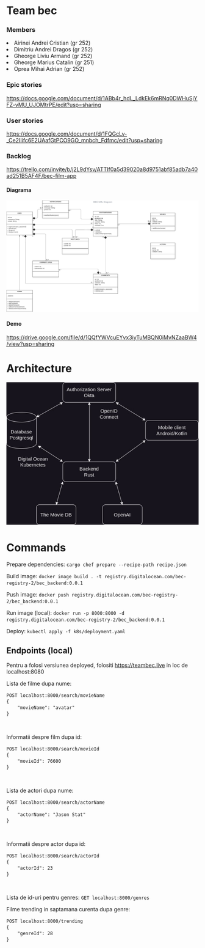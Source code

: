 # Team bec
### Members
<li>Airinei Andrei Cristian (gr 252) </li>
<li>Dimitriu Andrei Dragos (gr 252) </li>
<li>Gheorge Liviu Armand (gr 252) </li>
<li>Gheorge Marius Catalin (gr 251) </li>
<li>Oprea Mihai Adrian (gr 252) </li>

### Epic stories
 https://docs.google.com/document/d/1ABb4r_hdL_LdkEk6mRNq0DWHuSjYFZ-vMU_UJOMtrPE/edit?usp=sharing

### User stories
 https://docs.google.com/document/d/1FQGcLv-_Ce2IIifc6E2UAafGtPCO9GO_mnbch_Fdfmc/edit?usp=sharing

### Backlog
 https://trello.com/invite/b/j2L9dYsv/ATTIf0a5d39020a8d9751abf85adb7a40ad251B5AF4F/bec-film-app

#### Diagrama
 ![Diagrama](mds-diagrama.jpeg)

#### Demo
https://drive.google.com/file/d/1QQfYWVcuEYvx3iyTuMBQN0iMvNZaaBW4/view?usp=sharing

# Architecture
![Architecture](mds-architecture.jpg)

# Commands
Prepare dependencies: ```cargo chef prepare --recipe-path recipe.json```

Build image: ```docker image build . -t registry.digitalocean.com/bec-registry-2/bec_backend:0.0.1```

Push image: ```docker push registry.digitalocean.com/bec-registry-2/bec_backend:0.0.1```

Run image (local): ```docker run -p 8000:8000 -d registry.digitalocean.com/bec-registry-2/bec_backend:0.0.1```

Deploy: ```kubectl apply -f k8s/deployment.yaml```

## Endpoints (local)
Pentru a folosi versiunea deployed, folositi https://teambec.live in loc de localhost:8080

Lista de filme dupa nume:
```
POST localhost:8000/search/movieName 
{
    "movieName": "avatar"
}
```
<br>

Informatii despre film dupa id:
```
POST localhost:8000/search/movieId
{
    "movieId": 76600
}
```
<br>

Lista de actori dupa nume:
```
POST localhost:8000/search/actorName
{
    "actorName": "Jason Stat"
}
```
<br>

Informatii despre actor dupa id:
```
POST localhost:8000/search/actorId
{
    "actorId": 23
}
```
<br>

Lista de id-uri pentru genres: ```GET localhost:8000/genres```

Filme trending in saptamana curenta dupa genre:
```
POST localhost:8000/trending
{
    "genreId": 28
}
```
